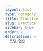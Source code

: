```yaml
---
layout: list
type: category
title: Practice
slug: practice
sidebar: true
order: 2
description: >
  코딩 연습
---
```

